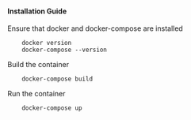 #### Installation Guide

Ensure that docker and docker-compose are installed

        docker version
        docker-compose --version
        
Build the container

        docker-compose build
        
Run the container
        
        docker-compose up
       

        
